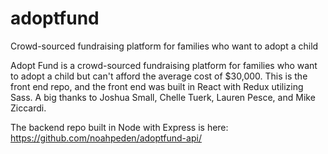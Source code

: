 # adoptfund
Crowd-sourced fundraising platform for families who want to adopt a child


Adopt Fund is a crowd-sourced fundraising platform for families who want to adopt a child but can't afford the average cost of $30,000. This is the front end repo, and the front end was built in React with Redux utilizing Sass. A big thanks to Joshua Small, Chelle Tuerk, Lauren Pesce, and Mike Ziccardi. 

The backend repo built in Node with Express is here: https://github.com/noahpeden/adoptfund-api/
